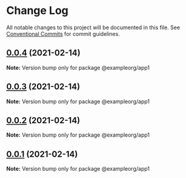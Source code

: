 # Change Log

All notable changes to this project will be documented in this file.
See [Conventional Commits](https://conventionalcommits.org) for commit guidelines.

## [0.0.4](https://github.com/petermikitsh/learn-single-spa/compare/v0.0.3...v0.0.4) (2021-02-14)

**Note:** Version bump only for package @exampleorg/app1





## [0.0.3](https://github.com/petermikitsh/learn-single-spa/compare/v0.0.2...v0.0.3) (2021-02-14)

**Note:** Version bump only for package @exampleorg/app1





## [0.0.2](https://github.com/petermikitsh/learn-single-spa/compare/v0.0.1...v0.0.2) (2021-02-14)

**Note:** Version bump only for package @exampleorg/app1





## [0.0.1](https://github.com/petermikitsh/learn-single-spa/compare/v0.0.0-canary-f520365...v0.0.1) (2021-02-14)

**Note:** Version bump only for package @exampleorg/app1
